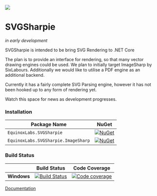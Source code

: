 ![](https://raw.githubusercontent.com/equinox2k/SVGSharpie/master/icons/logo-128.png)

# SVGSharpie 

*in early development*

SVGSharpie is intended to be bring SVG Rendering to .NET Core

The plan is to provide an interface for rendering, so that many vector drawing engines could be used. We plan to initially target ImageSharp by SixLabours. Additionally we would like to utilise a PDF engine as an additional backend.

Currently it has a fairly complete SVG Parsing engine, however it has not been hooked up to any form of rendering yet.

Watch this space for news as development progresses.

### Installation

| Package Name                        | NuGet           |
|-------------------------------------|-----------------|
| `EquinoxLabs.SVGSharpie`            | [![NuGet](https://img.shields.io/nuget/v/EquinoxLabs.SVGSharpie.svg)](https://www.nuget.org/packages/EquinoxLabs.SVGSharpie/) |
| `EquinoxLabs.SVGSharpie.ImageSharp` | [![NuGet](https://img.shields.io/nuget/v/EquinoxLabs.SVGSharpie.ImageSharp.svg)](https://www.nuget.org/packages/SixLabors.ImageSharp.Drawing/) |

### Build Status

|             |Build Status|Code Coverage|
|-------------|:----------:|:-----------:|
|**Windows**  |[![Build Status](https://ci.appveyor.com/api/projects/status/7wddmbvmbpt29rbw/branch/master?svg=true)](https://ci.appveyor.com/project/equinox2k/svgsharpie/branch/master)|[![Code coverage](https://codecov.io/gh/equinox2k/svgsharpie/branch/master/graph/badge.svg)](https://codecov.io/gh/equinox2k/svgsharpie)|


[Documentation](https://equinox2k.github.io/index.html)
